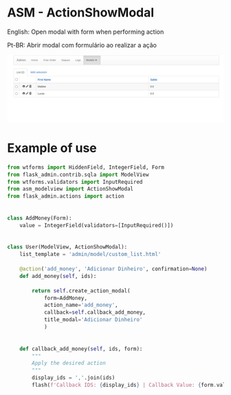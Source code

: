 # ASM - ActionShowModal

English: Open modal with form when performing action

Pt-BR: Abrir modal com formulário ao realizar a ação


![GIF](asm.gif)


# Example of use
```python
from wtforms import HiddenField, IntegerField, Form
from flask_admin.contrib.sqla import ModelView
from wtforms.validators import InputRequired
from asm_modelview import ActionShowModal
from flask_admin.actions import action


class AddMoney(Form):
    value = IntegerField(validators=[InputRequired()])


class User(ModelView, ActionShowModal):
    list_template = 'admin/model/custom_list.html'

    @action('add_money', 'Adicionar Dinheiro', confirmation=None)
    def add_money(self, ids):

        return self.create_action_modal(
            form=AddMoney,
            action_name='add_money',
            callback=self.callback_add_money,
            title_modal='Adicionar Dinheiro'
            )


    def callback_add_money(self, ids, form):
        """
        Apply the desired action
        """
        display_ids = ','.join(ids)
        flash(f'Callback IDS: {display_ids} | Callback Value: {form.value.data}')


```
